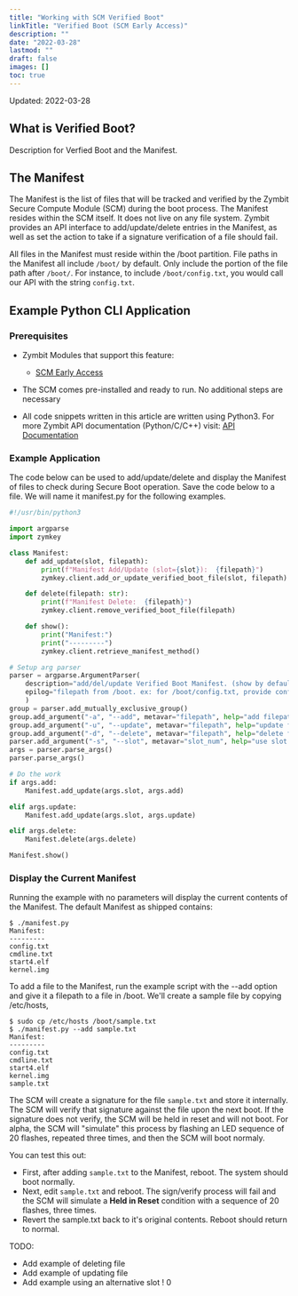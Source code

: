 ```yaml
---
title: "Working with SCM Verified Boot"
linkTitle: "Verified Boot (SCM Early Access)"
description: ""
date: "2022-03-28"
lastmod: ""
draft: false
images: []
toc: true
---
```

Updated: 2022-03-28

## What is Verified Boot?

Description for Verfied Boot and the Manifest.

## The Manifest

The Manifest is the list of files that will be tracked and verified by the Zymbit Secure Compute Module (SCM) during the boot process. The Manifest resides within the SCM itself. It does not live on any file system. Zymbit provides an API interface to add/update/delete entries in the Manifest, as well as set the action to take if a signature verification of a file should fail.
 
All files in the Manifest must reside within the /boot partition. File paths in the Manifest all include `/boot/` by default. Only include the portion of the file path after `/boot/`. For instance, to include `/boot/config.txt`, you would call our API with the string `config.txt`.

## Example Python CLI Application

### Prerequisites

* Zymbit Modules that support this feature:
    * [SCM Early Access](https://www.zymbit.com/secure-compute-node//)

* The SCM comes pre-installed and ready to run. No additional steps are necessary

* All code snippets written in this article are written using Python3. For more Zymbit API documentation (Python/C/C++) visit: [API Documentation](/api)

### Example Application

The code below can be used to add/update/delete and display the Manifest of files to check during Secure Boot operation. Save the code below to a file. We will name it manifest.py for the following examples.

```python
#!/usr/bin/python3

import argparse
import zymkey

class Manifest:
    def add_update(slot, filepath):
        print(f"Manifest Add/Update (slot={slot}):  {filepath}")
        zymkey.client.add_or_update_verified_boot_file(slot, filepath)

    def delete(filepath: str):
        print(f"Manifest Delete:  {filepath}")
        zymkey.client.remove_verified_boot_file(filepath) 

    def show():
        print("Manifest:")
        print("---------")
        zymkey.client.retrieve_manifest_method()

# Setup arg parser
parser = argparse.ArgumentParser(
    description="add/del/update Verified Boot Manifest. (show by default)",
    epilog="filepath from /boot. ex: for /boot/config.txt, provide config.txt."
    )
group = parser.add_mutually_exclusive_group()
group.add_argument("-a", "--add", metavar="filepath", help="add filepath to manifest", action="store", required=False)
group.add_argument("-u", "--update", metavar="filepath", help="update filepath in manifest", action="store", required=False)
group.add_argument("-d", "--delete", metavar="filepath", help="delete filepath from manifest", action="store", required=False)
parser.add_argument("-s", "--slot", metavar="slot_num", help="use slot for add/delete (default=0)", default=0, action="store", required=False)
args = parser.parse_args()
parser.parse_args()

# Do the work
if args.add:
    Manifest.add_update(args.slot, args.add)

elif args.update:
    Manifest.add_update(args.slot, args.update)

elif args.delete:
    Manifest.delete(args.delete)

Manifest.show()
```

### Display the Current Manifest

Running the example with no parameters will display the current contents of the Manifest. The default Manifest as shipped contains:


```
$ ./manifest.py
Manifest:
---------
config.txt
cmdline.txt
start4.elf
kernel.img
```

To add a file to the Manifest, run the example script with the --add option and give it a filepath to a file in /boot. We'll create a sample file by copying /etc/hosts,

```
$ sudo cp /etc/hosts /boot/sample.txt
$ ./manifest.py --add sample.txt
Manifest:
---------
config.txt
cmdline.txt
start4.elf
kernel.img
sample.txt
```

The SCM will create a signature for the file `sample.txt` and store it internally. The SCM will verify that signature against the file upon the next boot. If the signature does not verify, the SCM will be held in reset and will not boot. For alpha, the SCM will "simulate" this process by flashing an LED sequence of 20 flashes, repeated three times, and then the SCM will boot normaly. 

You can test this out:

 * First, after adding `sample.txt` to the Manifest, reboot. The system should boot normally.
 * Next, edit `sample.txt` and reboot. The sign/verify process will fail and the SCM will simulate a __Held in Reset__ condition with a sequence of 20 flashes, three times.
 * Revert the sample.txt back to it's original contents. Reboot should return to normal.

TODO:

*  Add example of deleting file
*  Add example of updating file
*  Add example using an alternative slot ! 0


